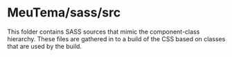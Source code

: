 # MeuTema/sass/src

This folder contains SASS sources that mimic the component-class hierarchy. These files
are gathered in to a build of the CSS based on classes that are used by the build.
